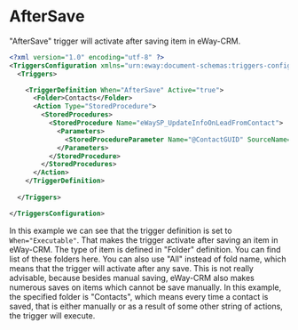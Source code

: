 
# AfterSave
"AfterSave" trigger will activate after saving item in eWay-CRM.
```xml
<?xml version="1.0" encoding="utf-8" ?>
<TriggersConfiguration xmlns="urn:eway:document-schemas:triggers-configuration">
  <Triggers>

    <TriggerDefinition When="AfterSave" Active="true">
      <Folder>Contacts</Folder>
      <Action Type="StoredProcedure">
        <StoredProcedures>
          <StoredProcedure Name="eWaySP_UpdateInfoOnLeadFromContact">
            <Parameters>
              <StoredProcedureParameter Name="@ContactGUID" SourceName="ItemGUID" SqlDbType="UniqueIdentifier"/>
            </Parameters>
          </StoredProcedure>
        </StoredProcedures>
      </Action>
    </TriggerDefinition>
    
  </Triggers>

</TriggersConfiguration>
```
In this example we can see that the trigger definition is set to `When="Executable"`. That makes the trigger activate after saving an item in  eWay-CRM. The type of item is defined in "Folder" definition. You can find list of these folders here. You can also use "All" instead of fold name, which means that the trigger will activate after any save. This is not really advisable, because besides manual saving, eWay-CRM also makes numerous saves on items which cannot be save manually. In this example, the specified folder is "Contacts", which means every time a contact is saved, that is either manually or as a result of some other string of actions, the trigger will execute.